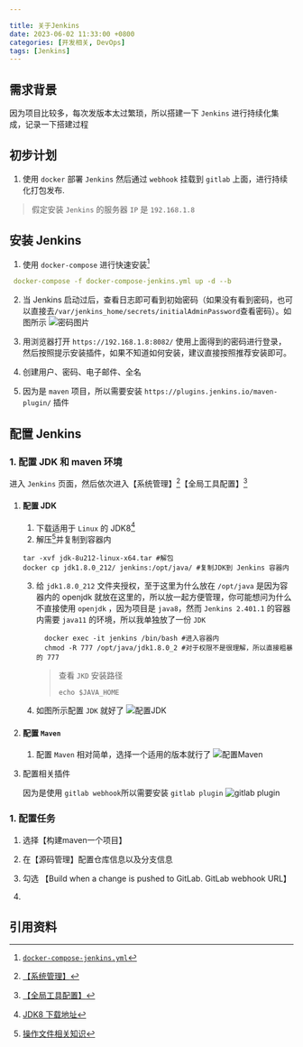 ```yaml
---

title: 关于Jenkins
date: 2023-06-02 11:33:00 +0800
categories: [开发相关, DevOps]
tags: [Jenkins]
---
```


## 需求背景
因为项目比较多，每次发版本太过繁琐，所以搭建一下 ``Jenkins`` 进行持续化集成，记录一下搭建过程

## 初步计划
1. 使用 ``docker`` 部署 ``Jenkins`` 然后通过 ``webhook`` 挂载到 ``gitlab`` 上面，进行持续化打包发布.

> 假定安装 ``Jenkins`` 的服务器 ``IP`` 是 ``192.168.1.8``

## 安装 Jenkins

1. 使用 ``docker-compose`` 进行快速安装[^docker-compose]
 ```yaml
  docker-compose -f docker-compose-jenkins.yml up -d --b
 ```

2. 当 Jenkins 启动过后，查看日志即可看到初始密码（如果没有看到密码，也可以直接去``/var/jenkins_home/secrets/initialAdminPassword``查看密码）。如图所示
   ![密码图片](https://github.com/yuanl-r/file_bucket/blob/main/blog/wx_20230603025606.png?raw=true)
   
3. 用浏览器打开 ``https://192.168.1.8:8082/`` 使用上面得到的密码进行登录，然后按照提示安装插件，如果不知道如何安装，建议直接按照推荐安装即可。

4. 创建用户、密码、电子邮件、全名

5. 因为是 ``maven`` 项目，所以需要安装 ``https://plugins.jenkins.io/maven-plugin/`` 插件

## 配置 Jenkins

### 1. 配置 JDK 和 maven 环境

进入 ``Jenkins`` 页面，然后依次进入【系统管理】[^system]【全局工具配置】[^configureTools]

  1. #### 配置 JDK

     1. 下载适用于 ``Linux`` 的 JDK8[^jdk8]
     2. 解压[^targz]并复制到容器内
        
      ```shell
      tar -xvf jdk-8u212-linux-x64.tar #解包
      docker cp jdk1.8.0_212/ jenkins:/opt/java/ #复制JDK到 Jenkins 容器内        
      ```

     3. 给 ``jdk1.8.0_212`` 文件夹授权，至于这里为什么放在 ``/opt/java`` 是因为容器内的 openjdk 就放在这里的，所以放一起方便管理，你可能想问为什么不直接使用 ``openjdk`` ，因为项目是 ``java8``，然而 ``Jenkins 2.401.1`` 的容器内需要 ``java11`` 的环境，所以我单独放了一份 ``JDK``

        ```shell
          docker exec -it jenkins /bin/bash #进入容器内
          chmod -R 777 /opt/java/jdk1.8.0_2 #对于权限不是很理解，所以直接粗暴的 777
        ```

         > 查看 ``JKD`` 安装路径 
         > ```shell
         > echo $JAVA_HOME
         > ```

      4. 如图所示配置 ``JDK`` 就好了
         ![配置JDK](https://github.com/yuanl-r/file_bucket/blob/main/blog/WX20230603-191211@2x.png?raw=true)

  2. #### 配置 ``Maven``

     1. 配置 ``Maven`` 相对简单，选择一个适用的版本就行了
        ![配置Maven](https://github.com/yuanl-r/file_bucket/blob/main/blog/WX20230603-191657@2x.png?raw=true)

  3. 配置相关插件

      因为是使用 ``gitlab webhook``所以需要安装 ``gitlab plugin``
      ![gitlab plugin](https://github.com/yuanl-r/file_bucket/blob/main/blog/WX20230603-230916@2x.png?raw=true)

### 1. 配置任务

  1. 选择【构建maven一个项目】

  2. 在【源码管理】配置仓库信息以及分支信息

  3. 勾选 【Build when a change is pushed to GitLab. GitLab webhook URL】

  4. 






## 引用资料
[^docker-compose]: [``docker-compose-jenkins.yml``](https://github.com/yuanl-r/yuanl-r.github.io/blob/main/example/docker-compose-jenkins.yml)
[^system]: [【系统管理】](https://192.168.1.8:8082/manage)
[^configureTools]: [【全局工具配置】](https://192.168.1.8:8082/manage/configureTools/)
[^jdk8]: [JDK8 下载地址](https://www.oracle.com/java/technologies/javase/javase8u211-later-archive-downloads.html)
[^targz]: [操作文件相关知识](https://blog.csdn.net/songbinxu/article/details/80435665)


